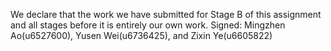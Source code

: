We declare that the work we have submitted for Stage B of this assignment and all stages before it is entirely our own work.
Signed: Mingzhen Ao(u6527600), Yusen Wei(u6736425), and Zixin Ye(u6605822)
